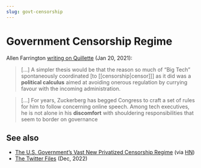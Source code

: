 ```yaml
---
slug: govt-censorship
---
```


# Government Censorship Regime

Allen Farrington [writing on Quillette](https://quillette.com/2021/01/20/big-tech-and-regulation-a-response-to-the-quillette-editors/) (Jan 20, 2021):

> [...] A simpler thesis would be that the reason so much of “Big Tech” spontaneously coordinated [to [[censorship|censor]]] as it did was a **political calculus** aimed at avoiding onerous regulation by currying favour with the incoming administration.

> [...] For years, Zuckerberg has begged Congress to craft a set of rules for him to follow concerning online speech. Among tech executives, he is not alone in his **discomfort** with shouldering responsibilities that seem to border on governance

## See also

* [The U.S. Government’s Vast New Privatized Censorship Regime](https://archive.ph/KSkDY) (via [HN](https://news.ycombinator.com/item?id=32938305))
* [The Twitter Files](https://www.racket.news/p/capsule-summaries-of-all-twitter) (Dec, 2022)
